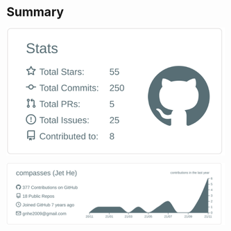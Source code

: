 # Summary

![](https://raw.githubusercontent.com/compasses/compasses/master/profile-summary-card-output/default/3-stats.svg)

![](https://raw.githubusercontent.com/compasses/compasses/master/profile-summary-card-output/default/0-profile-details.svg)
